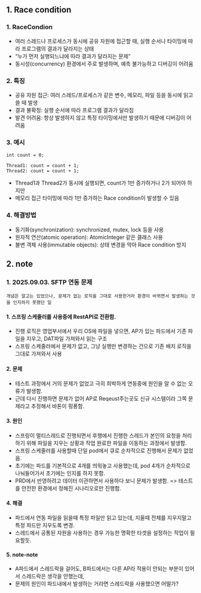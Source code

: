 ## 1. Race condition
### 1. RaceCondion
 - 여러 스레드나 프로세스가 동시에 공유 자원에 접근할 때, 실행 순서나 타이밍에 따라 프로그램의 결과가 달라지는 상태
 - “누가 먼저 실행되느냐에 따라 결과가 달라지는 문제”
 - 동시성(concurrency) 환경에서 주로 발생하며, 예측 불가능하고 디버깅이 어려움

### 2. 특징
 - 공유 자원 접근: 여러 스레드/프로세스가 같은 변수, 메모리, 파일 등을 동시에 읽고 쓸 때 발생
 - 결과 불확정: 실행 순서에 따라 프로그램 결과가 달라짐
 - 발견 어려움: 항상 발생하지 않고 특정 타이밍에서만 발생하기 때문에 디버깅이 어려움

### 3. 예시
```
int count = 0;

Thread1: count = count + 1;
Thread2: count = count + 1;
```
- Thread1과 Thread2가 동시에 실행되면, count가 1만 증가하거나 2가 되어야 하지만
- 메모리 접근 타이밍에 따라 1만 증가하는 Race condition이 발생할 수 있음

### 4. 해결방법
 - 동기화(synchronization): synchronized, mutex, lock 등을 사용
 - 원자적 연산(atomic operation): AtomicInteger 같은 클래스 사용
 - 불변 객체 사용(immutable objects): 상태 변경을 막아 Race condition 방지

## 2. note
### 1. 2025.09.03. SFTP 연동 문제 
 `개념은 알고는 있었으나, 문제가 없는 로직을 그대로 사용한거라 환경이 바뀌면서 발생하는 것을 인지하지 못했던 일`
#### 1. 스프링 스케줄러를 사용중에 RestAPI로 전환함.
 - 진행 로직은 영업부서에서 우리 OS에 파일을 넣으면, AP가 있는 파드에서 기존 파일을 지우고, DAT파일 가져와서 읽는 구조
 - 스프링 스케줄러에서 문제가 없고, 그냥 실행만 변경하는 건으로 기존 배치 로직을 그대로 가져와서 사용

#### 2. 문제 
 - 테스트 과정에서 거의 문제가 없었고 극히 희박하게 연동중에 원인을 알 수 없는 오류가 발생함.
 - 근데 다시 진행하면 문제가 없어 AP로 Reqeust주는곳도 신규 시스템이라 그쪽 문제라고 추정해서 바톤이 핑퐁함.

#### 3. 원인
 - 스프링이 멀티스레드로 진행되면서 후행에서 진행한 스레드가 본인의 요청을 처리하기 위해 파일을 지우는 상황과 작업 완료한 파일을 이동하는 과정에서 발생함. 
 - 스프링 스케줄러를 사용할때 단일 pod에서 큐로 순차적으로 진행해서 문제가 없었음.
 - 초기에는 파드를 기본적으로 4개를 띄워놓고 사용했는데, pod 4개가 순차적으로 나눠들어가서 초기에는 인지를 하지 못함.
 - PRD에서 반영하려고 데이터 이관하면서 사용하다 보니 문제가 발생함. => 테스트를 안전한 환경에서 정해진 시나리오로만 진행함.

#### 4. 해결
 - 파드에서 연동 파일을 읽을때 특정 파일만 읽고 있는데, 지울때 전체를 지우지말고 특정 파드만 지우도록 변경.
 - 스레드에서 공통된 자원을 사용하는 경우 가능한 명확한 타겟을 설정하는 작업이 필요할듯.

#### 5. note-note
 - A파드에서 스레드락을 걸어도, B파드에서는 다른 AP라 적용이 안되는 부분이 있어서 스레드락은 생각을 안했는데,
 - 문제의 원인이 파드내에서 발생하는 거라면 스레드락을 사용했으면 어떨가?

 

